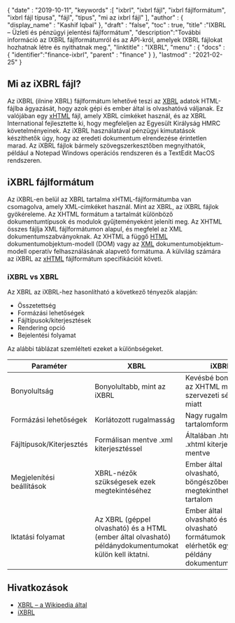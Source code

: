 {
  "date" : "2019-10-11",
  "keywords" :[ "ixbrl", "ixbrl fájl", "ixbrl fájlformátum", "ixbrl fájl típusa", "fájl", "típus", "mi az ixbrl fájl" ],
  "author" : {
    "display_name" : "Kashif Iqbal"
},
  "draft" : "false",
  "toc" : true,
  "title" :"IXBRL – Üzleti és pénzügyi jelentési fájlformátum",
  "description":"További információ az IXBRL fájlformátumról és az API-król, amelyek IXBRL fájlokat hozhatnak létre és nyithatnak meg.",
  "linktitle" : "IXBRL",
  "menu" : {
    "docs" : {
      "identifier":"finance-ixbrl",
      "parent" : "finance"
}
},
  "lastmod" : "2021-02-25"
}

## Mi az iXBRL fájl?

Az iXBRL (ilnine XBRL) fájlformátum lehetővé teszi az [XBRL](/hu/finance/xbrl/) adatok HTML-fájlba ágyazását, hogy azok gépi és ember által is olvashatóvá váljanak. Ez valójában egy [xHTML](/hu/web/xhtml/) fájl, amely XBRL címkéket használ, és az XBRL International fejlesztette ki, hogy megfeleljen az Egyesült Királyság HMRC követelményeinek. Az iXBRL használatával pénzügyi kimutatások készíthetők úgy, hogy az eredeti dokumentum elrendezése érintetlen marad. Az iXBRL fájlok bármely szövegszerkesztőben megnyithatók, például a Notepad Windows operációs rendszeren és a TextEdit MacOS rendszeren.

## iXBRL fájlformátum

Az iXBRL-en belül az XBRL tartalma xHTML-fájlformátumba van csomagolva, amely XML-címkéket használ. Mint az XBRL,<xbrl> az iXBRL fájlok gyökéreleme. Az XHTML formátum a tartalmát különböző dokumentumtípusok és modulok gyűjteményeként jeleníti meg. Az XHTML összes fájlja XML fájlformátumon alapul, és megfelel az XML dokumentumszabványoknak. Az XHTML a függő [HTML](/hu/web/html/) dokumentumobjektum-modell (DOM) vagy az [XML](/hu/web/xml/) dokumentumobjektum-modell operatív felhasználásának alapvető formátuma. A külvilág számára az iXBRL az [xHTML](/hu/web/xhtml/) fájlformátum specifikációit követi.

### iXBRL vs XBRL

Az XBRL az iXBRL-hez hasonlítható a következő tényezők alapján:

* Összetettség
* Formázási lehetőségek
* Fájltípusok/kiterjesztések
* Rendering opció
* Bejelentési folyamat

Az alábbi táblázat szemlélteti ezeket a különbségeket.

|Paraméter|XBRL|iXBRL|
---|---|---|
|Bonyolultság|Bonyolultabb, mint az iXBRL|Kevésbé bonyolult az XHTML meglévő szervezeti sémája miatt|
|Formázási lehetőségek|Korlátozott rugalmasság|Nagy rugalmasság a tartalomformázáshoz|
|Fájltípusok/Kiterjesztés|Formálisan mentve .xml kiterjesztéssel|Általában .html vagy .xhtml kiterjesztéssel mentve|
|Megjelenítési beállítások|XBRL-nézők szükségesek ezek megtekintéséhez|Ember által olvasható, böngészőben megtekinthető tartalom|
|Iktatási folyamat| Az XBRL (géppel olvasható) és a HTML (ember által olvasható) példánydokumentumokat külön kell iktatni.|Ember által olvasható és géppel olvasható formátumok is elérhetők egyetlen példány dokumentumban|

## Hivatkozások

* [XBRL – a Wikipedia által](https://en.wikipedia.org/wiki/XBRL)
* [iXBRL](https://www.xbrl.org/the-standard/what/ixbrl/)

